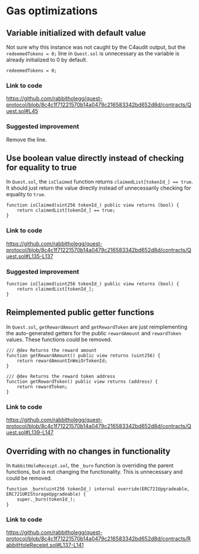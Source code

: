 # Gas optimizations

## Variable initialized with default value

Not sure why this instance was not caught by the C4audit output, but the `redeemedTokens = 0;` line in `Quest.sol` is unnecessary as the variable is already initialized to 0 by default.

```solidity
redeemedTokens = 0;
```

### Link to code

https://github.com/rabbitholegg/quest-protocol/blob/8c4c1f71221570b14a0479c216583342bd652d8d/contracts/Quest.sol#L45

### Suggested improvement

Remove the line.


## Use boolean value directly instead of checking for equality to true

In `Quest.sol`, the `isClaimed` function returns `claimedList[tokenId_] == true`. It should just return the value directly instead of unnecessarily checking for equality to `true`.

```solidity
function isClaimed(uint256 tokenId_) public view returns (bool) {
    return claimedList[tokenId_] == true;
}
```

### Link to code

https://github.com/rabbitholegg/quest-protocol/blob/8c4c1f71221570b14a0479c216583342bd652d8d/contracts/Quest.sol#L135-L137

### Suggested improvement

```solidity
function isClaimed(uint256 tokenId_) public view returns (bool) {
    return claimedList[tokenId_];
}
```

## Reimplemented public getter functions

In `Quest.sol`, `getRewardAmount` and `getRewardToken` are just reimplementing the auto-generated getters for the public `rewardAmount` and `rewardToken` values. These functions could be removed.

```solidity
/// @dev Returns the reward amount
function getRewardAmount() public view returns (uint256) {
    return rewardAmountInWeiOrTokenId;
}

/// @dev Returns the reward token address
function getRewardToken() public view returns (address) {
    return rewardToken;
}
```

### Link to code

https://github.com/rabbitholegg/quest-protocol/blob/8c4c1f71221570b14a0479c216583342bd652d8d/contracts/Quest.sol#L139-L147

## Overriding with no changes in functionality

In `RabbitHoleReceipt.sol`, the `_burn` function is overriding the parent functions, but is not changing the functionality. This is unnecessary and could be removed.

```solidity
function _burn(uint256 tokenId_) internal override(ERC721Upgradeable, ERC721URIStorageUpgradeable) {
    super._burn(tokenId_);
}
```

### Link to code

https://github.com/rabbitholegg/quest-protocol/blob/8c4c1f71221570b14a0479c216583342bd652d8d/contracts/RabbitHoleReceipt.sol#L137-L141